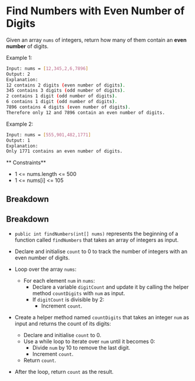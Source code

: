 # Find Numbers with Even Number of Digits

Given an array `nums` of integers, return how many of them contain an **even number** of digits.

Example 1:
```bash
Input: nums = [12,345,2,6,7896]
Output: 2
Explanation: 
12 contains 2 digits (even number of digits). 
345 contains 3 digits (odd number of digits). 
2 contains 1 digit (odd number of digits). 
6 contains 1 digit (odd number of digits). 
7896 contains 4 digits (even number of digits). 
Therefore only 12 and 7896 contain an even number of digits.
```

Example 2:
```bash 
Input: nums = [555,901,482,1771]
Output: 1 
Explanation: 
Only 1771 contains an even number of digits.
```

** Constraints**
* 1 <= nums.length <= 500
* 1 <= nums[i] <= 105

## Breakdown

## Breakdown

* `public int findNumbers(int[] nums)` represents the beginning of a function called `findNumbers` that takes an array of integers as input.

* Declare and initialise `count` to 0 to track the number of integers with an even number of digits.

* Loop over the array `nums`:
    * For each element `num` in `nums`:
        * Declare a variable `digitCount` and update it by calling the helper method `countDigits` with `num` as input.
        * If `digitCount` is divisible by 2:
            * Increment `count`.

* Create a helper method named `countDigits` that takes an integer `num` as input and returns the count of its digits:
    * Declare and initialise `count` to 0.
    * Use a while loop to iterate over `num` until it becomes 0:
        * Divide `num` by 10 to remove the last digit.
        * Increment `count`.
    * Return `count`.

* After the loop, return `count` as the result.

